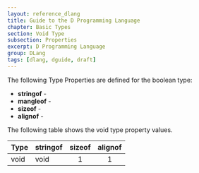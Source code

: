 ```yaml
---
layout: reference_dlang
title: Guide to the D Programming Language
chapter: Basic Types
section: Void Type
subsection: Properties
excerpt: D Programming Language
group: DLang
tags: [dlang, dguide, draft]
---
```


The following Type Properties are defined for the boolean type:

* __stringof__ - 
* __mangleof__ -
* __sizeof__ -
* __alignof__ - 

The following table shows the void type property values.

| Type | stringof | sizeof | alignof |
|------|----------|:------:|:-------:|
| void | void     |   1    |   1     |
